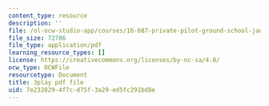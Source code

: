 ```yaml
---
content_type: resource
description: ''
file: /ol-ocw-studio-app/courses/16-687-private-pilot-ground-school-january-iap-2019/7e2328294f7cd75f3a29ed5fc291bd8e_EvcoYJtoQVw.pdf
file_size: 72786
file_type: application/pdf
learning_resource_types: []
license: https://creativecommons.org/licenses/by-nc-sa/4.0/
ocw_type: OCWFile
resourcetype: Document
title: 3play pdf file
uid: 7e232829-4f7c-d75f-3a29-ed5fc291bd8e
---
```

